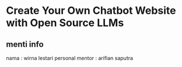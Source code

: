 # Create Your Own Chatbot Website with Open Source LLMs

## menti info
nama : wirna lestari
personal mentor : arifian saputra
